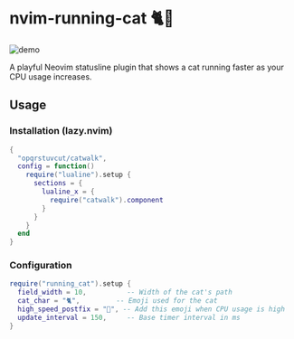 # nvim-running-cat 🐈💨

![demo](https://github.com/opqrstuvcut/catwalk.nvim/images/demo.gif)

A playful Neovim statusline plugin that shows a cat running faster as your CPU usage increases.

## Usage

### Installation (lazy.nvim)

```lua
{
  "opqrstuvcut/catwalk",
  config = function()
    require("lualine").setup {
      sections = {
        lualine_x = {
          require("catwalk").component
        }
      }
    }
  end
}
```

### Configuration

```lua
require("running_cat").setup {
  field_width = 10,          -- Width of the cat's path
  cat_char = "🐈️",         -- Emoji used for the cat
  high_speed_postfix = "💨", -- Add this emoji when CPU usage is high
  update_interval = 150,     -- Base timer interval in ms
}
```

